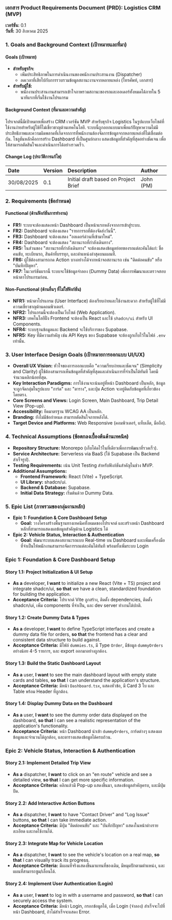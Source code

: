 ### **เอกสาร Product Requirements Document (PRD): Logistics CRM (MVP)**

**เวอร์ชัน:** 0.1  
**วันที่:** 30 สิงหาคม 2025

### **1. Goals and Background Context (เป้าหมายและที่มา)**

#### **Goals (เป้าหมาย)**
* **สำหรับธุรกิจ:**
    * เพิ่มประสิทธิภาพในการดำเนินงานของพนักงานประสานงาน (Dispatcher)
    * ลดเวลาที่เสียไปกับการรวบรวมข้อมูลสถานะงานจากหลายแหล่ง (โทรศัพท์, เอกสาร)
* **สำหรับผู้ใช้:**
    * พนักงานประสานงานสามารถเข้าใจภาพรวมสถานะของรถและออเดอร์ทั้งหมดได้ภายใน 5 นาทีแรกที่เริ่มใช้งานโปรแกรม

#### **Background Context (ที่มาและความสำคัญ)**
โปรเจกต์นี้มีเป้าหมายเพื่อสร้าง CRM เวอร์ชัน MVP สำหรับธุรกิจ Logistics ในรูปแบบเว็บไซต์ที่ใช้งานง่ายสำหรับผู้ใช้ที่ไม่เชี่ยวชาญด้านเทคโนโลยี. ระบบนี้ถูกออกแบบมาเพื่อแก้ปัญหาความไม่มีประสิทธิภาพและความผิดพลาดที่เกิดจากการที่พนักงานต้องจัดการข้อมูลจากหลายแหล่งที่ไม่เชื่อมต่อกัน. โซลูชันหลักคือการสร้าง Dashboard ที่เป็นศูนย์กลาง แสดงข้อมูลที่สำคัญที่สุดอย่างชัดเจน เพื่อให้สามารถตัดสินใจและดำเนินการได้อย่างรวดเร็ว.

#### **Change Log (ประวัติการแก้ไข)**
| Date | Version | Description | Author |
| :--- | :--- | :--- | :--- |
| 30/08/2025 | 0.1 | Initial draft based on Project Brief | John (PM) |

### **2. Requirements (ข้อกำหนด)**

#### **Functional (ด้านฟังก์ชันการทำงาน)**
* **FR1:** ระบบจะต้องแสดงหน้า Dashboard เป็นหน้าแรกหลังจากการเข้าสู่ระบบ.
* **FR2:** Dashboard จะต้องแสดง "รายการรถที่ต้องจัดส่งวันนี้".
* **FR3:** Dashboard จะต้องแสดง "ออเดอร์ด่วนที่เข้ามาใหม่".
* **FR4:** Dashboard จะต้องแสดง "สถานะรถที่กำลังเดินทาง".
* **FR5:** ในส่วนของ "สถานะรถที่กำลังเดินทาง" จะต้องแสดงข้อมูลย่อยของรถแต่ละคันได้แก่: ชื่อคนขับ, ทะเบียนรถ, สินค้าที่บรรทุก, และตำแหน่งล่าสุดบนแผนที่.
* **FR6:** ผู้ใช้ต้องสามารถกด Action บางอย่างได้จากหน้าจอสถานะรถ เช่น "ติดต่อคนขับ" หรือ "บันทึกปัญหา".
* **FR7:** ในเวอร์ชันแรกนี้ ระบบจะใช้ข้อมูลจำลอง (Dummy Data) เพื่อการพัฒนาและตรวจสอบหน้าตาโปรแกรมก่อน.

#### **Non-Functional (ด้านอื่นๆ ที่ไม่ใช่ฟังก์ชัน)**
* **NFR1:** หน้าตาโปรแกรม (User Interface) ต้องเรียบง่ายและใช้งานสะดวก สำหรับผู้ใช้ที่ไม่มีความเชี่ยวชาญด้านคอมพิวเตอร์.
* **NFR2:** โปรแกรมนี้จะต้องเป็นเว็บไซต์ (Web Application).
* **NFR3:** เทคโนโลยีฝั่ง Frontend จะต้องเป็น React และใช้ `shadcn/ui` สำหรับ UI Components.
* **NFR4:** ระบบฐานข้อมูลและ Backend จะใช้บริการของ Supabase.
* **NFR5:** Key ที่มีความสำคัญ เช่น API Keys ของ Supabase จะต้องถูกเก็บไว้ในไฟล์ `.env` เท่านั้น.

### **3. User Interface Design Goals (เป้าหมายการออกแบบ UI/UX)**

* **Overall UX Vision:** หัวใจของการออกแบบคือ "ความเรียบง่ายและชัดเจน" (Simplicity and Clarity) ผู้ใช้ต้องสามารถเห็นข้อมูลที่สำคัญที่สุดและดำเนินการที่จำเป็นได้ทันที โดยมีจำนวนคลิกน้อยที่สุด.
* **Key Interaction Paradigms:** การใช้งานจะเน้นอยู่ที่หน้า Dashboard เป็นหลัก, ข้อมูลจะถูกจัดกลุ่มในรูปแบบ "การ์ด" และ "ตาราง", และปุ่ม Action จะอยู่ติดกับข้อมูลที่เกี่ยวข้องโดยตรง.
* **Core Screens and Views:** Login Screen, Main Dashboard, Trip Detail View (Pop-up).
* **Accessibility:** ยึดมาตรฐาน WCAG AA เป็นหลัก.
* **Branding:** ยังไม่มีข้อกำหนด สามารถตัดสินใจภายหลังได้.
* **Target Device and Platforms:** Web Responsive (คอมพิวเตอร์, แท็บเล็ต, มือถือ).

### **4. Technical Assumptions (ข้อตกลงเบื้องต้นด้านเทคนิค)**

* **Repository Structure:** Monorepo (เก็บโค้ดไว้ในที่เดียวเพื่อการพัฒนาที่รวดเร็ว).
* **Service Architecture:** Serverless via BaaS (ใช้ Supabase เป็น Backend สำเร็จรูป).
* **Testing Requirements:** เน้น Unit Testing สำหรับฟังก์ชันสำคัญในช่วง MVP.
* **Additional Assumptions:**
    * **Frontend Framework:** React (Vite) + TypeScript.
    * **UI Library:** shadcn/ui.
    * **Backend & Database:** Supabase.
    * **Initial Data Strategy:** เริ่มต้นด้วย Dummy Data.

### **5. Epic List (ภาพรวมของกลุ่มงานหลัก)**

* **Epic 1: Foundation & Core Dashboard Setup**
    * **Goal:** วางโครงสร้างพื้นฐานทางเทคนิคทั้งหมดของโปรเจกต์ และสร้างหน้า Dashboard หลักที่สามารถแสดงผลข้อมูลสำคัญด้าน Logistics ได้
* **Epic 2: Vehicle Status, Interaction & Authentication**
    * **Goal:** พัฒนาระบบแสดงสถานะรถแบบ Real-time บน Dashboard และเพิ่มเครื่องมือที่จำเป็นให้พนักงานสามารถจัดการรถแต่ละคันได้ทันที พร้อมทั้งเพิ่มระบบ Login

### **Epic 1: Foundation & Core Dashboard Setup**

#### **Story 1.1: Project Initialization & UI Setup**
* **As a** developer, **I want** to initialize a new React (Vite + TS) project and integrate shadcn/ui, **so that** we have a clean, standardized foundation for building the application.
* **Acceptance Criteria:** โปรเจกต์ Vite ถูกสร้าง, ติดตั้ง dependencies, ติดตั้ง shadcn/ui, เพิ่ม components ที่จำเป็น, และ dev server ทำงานได้ปกติ.

#### **Story 1.2: Create Dummy Data & Types**
* **As a** developer, **I want** to define TypeScript interfaces and create a dummy data file for orders, **so that** the frontend has a clear and consistent data structure to build against.
* **Acceptance Criteria:** มีไฟล์ `dummies.ts`, มี Type `Order`, มีข้อมูล `dummyOrders` อย่างน้อย 4-5 รายการ, และ export ออกมาอย่างถูกต้อง.

#### **Story 1.3: Build the Static Dashboard Layout**
* **As a** user, **I want** to see the main dashboard layout with empty state cards and tables, **so that** I can understand the application's structure.
* **Acceptance Criteria:** มีหน้า `Dashboard.tsx`, แสดงหัวข้อ, มี Card 3 ใบ และ Table พร้อม Header ที่ถูกต้อง.

#### **Story 1.4: Display Dummy Data on the Dashboard**
* **As a** user, **I want** to see the dummy order data displayed on the dashboard, **so that** I can see a realistic representation of the application's functionality.
* **Acceptance Criteria:** หน้า Dashboard นำเข้า `dummyOrders`, การ์ดต่างๆ แสดงผลข้อมูลและจำนวนได้ถูกต้อง, และตารางแสดงข้อมูลได้ครบถ้วน.

### **Epic 2: Vehicle Status, Interaction & Authentication**

#### **Story 2.1: Implement Detailed Trip View**
* **As a** dispatcher, **I want** to click on an "en route" vehicle and see a detailed view, **so that** I can get more specific information.
* **Acceptance Criteria:** คลิกแล้วมี Pop-up แสดงขึ้นมา, แสดงข้อมูลสำคัญครบ, และมีปุ่มปิด.

#### **Story 2.2: Add Interactive Action Buttons**
* **As a** dispatcher, **I want** to have "Contact Driver" and "Log Issue" buttons, **so that** I can take immediate action.
* **Acceptance Criteria:** มีปุ่ม "ติดต่อคนขับ" และ "บันทึกปัญหา" แสดงในหน้าต่างรายละเอียด และกดใช้งานได้.

#### **Story 2.3: Integrate Map for Vehicle Location**
* **As a** dispatcher, **I want** to see the vehicle's location on a real map, **so that** I can visually track its progress.
* **Acceptance Criteria:** มีแผนที่จริงแสดงขึ้นมาแทนที่ของเดิม, มีหมุดปักตามตำแหน่ง, และแผนที่สามารถซูม/เลื่อนได้.

#### **Story 2.4: Implement User Authentication (Login)**
* **As a** user, **I want** to log in with a username and password, **so that** I can securely access the system.
* **Acceptance Criteria:** มีหน้า Login, กรอกข้อมูลได้, เมื่อ Login (จำลอง) สำเร็จจะไปที่หน้า Dashboard, ถ้าไม่สำเร็จจะแสดง Error.

